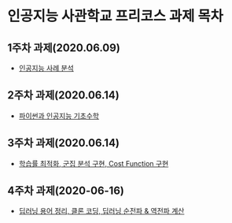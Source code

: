# 인공지능 사관학교 프리코스 과제 목차

## 1주차 과제(2020.06.09)
* [인공지능 사례 분석](https://github.com/kim-mg/test/blob/master/1%EC%A3%BC%EC%B0%A8_%EA%B3%BC%EC%A0%9C_(2020_06_09).ipynb)
## 2주차 과제(2020.06.14)
* [파이썬과 인공지능 기초수학](https://github.com/kim-mg/test/blob/master/2%EC%A3%BC%EC%B0%A8%EA%B3%BC%EC%A0%9C.ipynb)
## 3주차 과제(2020.06.14)
* [학습률 최적화, 군집 분석 구현, Cost Function 구현](https://github.com/kim-mg/test/blob/master/3%EC%A3%BC%EC%B0%A8_%EA%B3%BC%EC%A0%9C.ipynb)
## 4주차 과제(2020-06-16)
* [딥러닝 용어 정리, 클론 코딩, 딥러닝 순전파 & 역전파 계산](https://github.com/kim-mg/test/blob/master/4%EC%A3%BC%EC%B0%A8_%EA%B3%BC%EC%A0%9C.ipynb)
